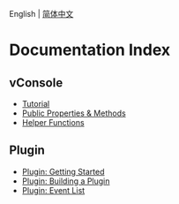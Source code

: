 English | [简体中文](./a_doc_index_CN.md)

Documentation Index
==============================


## vConsole

 - [Tutorial](./tutorial.md)
 - [Public Properties & Methods](./public_properties_methods.md)
 - [Helper Functions](./helper_functions.md)


## Plugin

 - [Plugin: Getting Started](./plugin_getting_started.md)
 - [Plugin: Building a Plugin](./plugin_building_a_plugin.md)
 - [Plugin: Event List](./plugin_event_list.md)